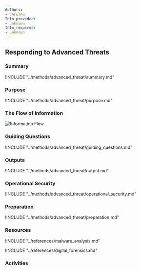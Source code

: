 ```yaml
---
Authors:
- SAFETAG
Info_provided:
- unknown
Info_required:
- unknown
---
```


## Responding to Advanced Threats

### Summary
!INCLUDE "../methods/advanced_threat/summary.md"

### Purpose
!INCLUDE "../methods/advanced_threat/purpose.md"

### The Flow of Information
![ Information Flow](images/info_flows/advanced_threat.svg)

### Guiding Questions
!INCLUDE "../methods/advanced_threat/guiding_questions.md"




### Outputs
!INCLUDE "../methods/advanced_threat/output.md"

### Operational Security
!INCLUDE "../methods/advanced_threat/operational_security.md"

### Preparation
!INCLUDE "../methods/advanced_threat/preparation.md"

### Resources

<div class="greybox">
!INCLUDE "../references/malware_analysis.md"

!INCLUDE "../references/digital_forensics.md"
</div>

### Activities